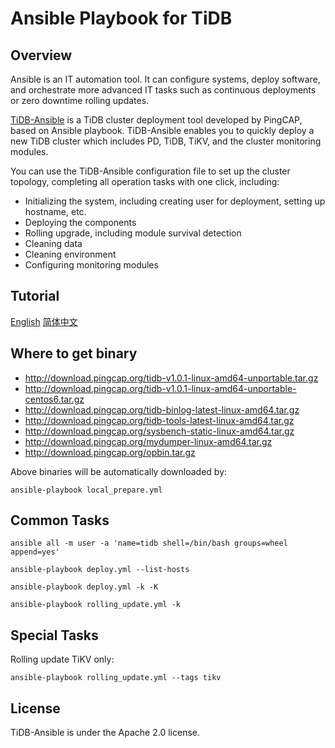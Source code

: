 # Ansible Playbook for TiDB
## Overview
Ansible is an IT automation tool. It can configure systems, deploy software, and orchestrate more advanced IT tasks such as continuous deployments or zero downtime rolling updates.

[TiDB-Ansible](https://github.com/pingcap/tidb-ansible) is a TiDB cluster deployment tool developed by PingCAP, based on Ansible playbook. TiDB-Ansible enables you to quickly deploy a new TiDB cluster which includes PD, TiDB, TiKV, and the cluster monitoring modules.

You can use the TiDB-Ansible configuration file to set up the cluster topology, completing all operation tasks with one click, including:

- Initializing the system, including creating user for deployment, setting up hostname, etc.
- Deploying the components
- Rolling upgrade, including module survival detection
- Cleaning data
- Cleaning environment
- Configuring monitoring modules

## Tutorial
[English](https://github.com/pingcap/docs/blob/master/op-guide/ansible-deployment.md)
[简体中文](https://github.com/pingcap/docs-cn/blob/master/op-guide/ansible-deployment.md)

## Where to get binary

- http://download.pingcap.org/tidb-v1.0.1-linux-amd64-unportable.tar.gz
- http://download.pingcap.org/tidb-v1.0.1-linux-amd64-unportable-centos6.tar.gz
- http://download.pingcap.org/tidb-binlog-latest-linux-amd64.tar.gz
- http://download.pingcap.org/tidb-tools-latest-linux-amd64.tar.gz
- http://download.pingcap.org/sysbench-static-linux-amd64.tar.gz
- http://download.pingcap.org/mydumper-linux-amd64.tar.gz
- http://download.pingcap.org/opbin.tar.gz

Above binaries will be automatically downloaded by:

    ansible-playbook local_prepare.yml

## Common Tasks

```
ansible all -m user -a 'name=tidb shell=/bin/bash groups=wheel append=yes'

ansible-playbook deploy.yml --list-hosts

ansible-playbook deploy.yml -k -K

ansible-playbook rolling_update.yml -k
```

## Special Tasks

Rolling update TiKV only:

    ansible-playbook rolling_update.yml --tags tikv

## License
TiDB-Ansible is under the Apache 2.0 license. 